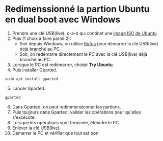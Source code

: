 # Redimenssionné la partion Ubuntu en dual boot avec Windows

1. Prendre une clé USB(live), c-a-d qui continet une [image ISO de Ubuntu](https://www.ubuntu-fr.org/download/)
2. Puis (1 choix à faire parmi 2):
    - Soit depuis Windows, on utilise [Rufus](https://rufus.ie/fr/) pour démarrer la clé USB(live) déjà branché au PC.
    - Soit, on redémarre directement le PC avec la clé USB(live) déjà branché au PC.
3. Lorsque le PC est redémarrer, choisir **Try Ubuntu**.
4. Puis installer Gparted.
```ps
sudo apt install gparted
```
5. Lancer Gparted.
```ps
gparted
```
6. Dans Gparted, on peut redimmensionner les partions.
7. Puis toujours dans Gparted, valider les opérations pour qu'elles s'excécute.
8. Lorsque les opérations sont terminée, éteindre le PC.
9. Enlever la clé USB(live).
10. Démarrer le PC et vérifier que tout est bon.